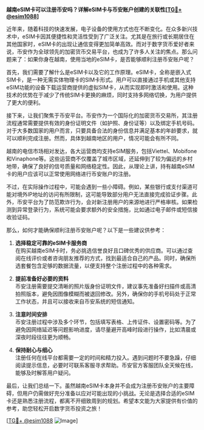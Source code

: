 **越南eSIM卡可以注册币安吗？详解eSIM卡与币安账户创建的关联性[[TG💪+ @esim1088](https://t.me/s/esim1088)]**

近年来，随着科技的快速发展，电子设备的使用方式也在不断变化。在众多新兴技术中，eSIM卡因其便捷性和灵活性受到了广泛关注。尤其是在旅行或长期居住在其他国家时，eSIM卡的出现让通信变得更加简单高效。而对于数字货币爱好者来说，币安作为全球领先的加密货币交易平台，也成为了许多人关注的焦点。那么问题来了：如果你身在越南，使用当地的eSIM卡，是否能够顺利注册币安账户呢？

首先，我们需要了解什么是eSIM卡以及它的工作原理。eSIM卡，全称是嵌入式SIM卡，是一种无需实体物理卡的SIM卡形式。用户可以直接通过手机或其他支持eSIM功能的设备下载运营商提供的虚拟SIM卡，从而实现即时激活和使用。这种技术的优势在于减少了传统SIM卡更换的麻烦，同时支持多网络切换，为用户提供了更大的便利。

接下来，让我们聚焦于币安平台。币安作为一个国际化的加密货币交易所，其注册流程通常需要提供有效的身份证明文件（如护照、身份证等）以及绑定手机号码。对于大多数国家的用户而言，只要具备合法的身份信息并满足基本的年龄要求，就可以顺利完成注册。然而，具体到越南地区的用户，情况可能会有所不同。

越南的电信市场相对发达，各大运营商均支持eSIM服务，包括Viettel、Mobifone和Vinaphone等。这些运营商不仅覆盖了城市区域，还延伸到了较为偏远的乡村地带，确保了良好的信号质量和网络稳定性。因此，从理论上讲，持有越南eSIM卡的用户应该可以正常使用网络进行币安账户的注册。

不过，在实际操作过程中，可能会遇到一些小障碍。例如，某些银行或支付渠道可能对境外IP地址的访问有所限制，这可能导致部分用户无法直接完成验证步骤。此外，币安平台为了防范欺诈行为，会对新注册用户的来源地进行严格审核。如果检测到异常登录行为，系统可能会要求额外的安全措施，比如通过电子邮件或短信接收验证码。

那么，如何才能确保顺利注册币安账户呢？以下是一些建议供参考：

1. **选择稳定可靠的eSIM卡服务商**  
   在购买越南eSIM卡时，务必挑选信誉良好且口碑优秀的供应商。可以通过查阅在线评价或者咨询朋友推荐的方式，找到最适合自己的产品。同时，确保所选套餐包含足够的数据流量，以便支持整个注册过程中的各种需求。

2. **提前准备好必要的资料**  
   币安注册需要提交清晰的照片版身份证明文件，建议事先准备好扫描件或高清拍照版本，避免因图像模糊而被退回修改。另外，确保你的手机号码处于正常工作状态，并且可以接收来自币安系统的短信通知。

3. **注意时间安排**  
   币安注册过程中涉及多个环节，包括填写表格、上传证件、设置密码等。为了避免因网络延迟等问题影响进度，请尽量避开高峰时段进行操作，比如清晨或深夜时段往往更为顺畅。

4. **保持耐心与细心**  
   注册任何在线平台都需要一定的时间和精力投入。遇到问题时不要急躁，仔细阅读提示信息，必要时可联系客服寻求帮助。币安官方客服团队全天候在线，能够及时解答用户疑问。

最后，让我们总结一下。虽然越南eSIM卡本身并不会成为注册币安账户的主要障碍，但用户仍需做好充分准备以应对可能出现的小挑战。无论是选择合适的eSIM卡还是熟悉注册流程，都离不开细致周到的规划。希望本文能为大家提供有价值的参考，助您轻松开启数字货币投资之旅！

[[TG💪+ @esim1088](https://t.me/s/esim1088) ![Image](https://i.postimg.cc/4NQfJmqS/Snipaste-2025-05-13-00-14-12.png)]